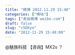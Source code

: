 ```yaml
---
title: "微博 2012.11.29 15:48"
categories: ["嘀咕"]
tags: ["来自微博 weibo.com"]
draft: false
slug: "c5EKyo"
date: "2012-11-29 15:48:00"
---
```


<p>@魅族科技 【咨询】MX2s ？ ​​​​</p>
